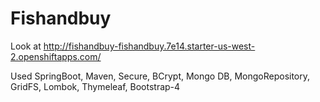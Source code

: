 # Fishandbuy
Look at 
http://fishandbuy-fishandbuy.7e14.starter-us-west-2.openshiftapps.com/

Used SpringBoot, Maven, Secure, BCrypt, Mongo DB, MongoRepository, GridFS, Lombok, Thymeleaf, Bootstrap-4
